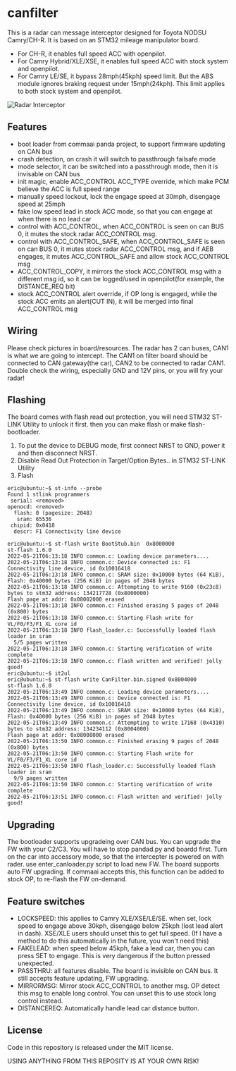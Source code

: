 # canfilter

This is a radar can message interceptor designed for Toyota NODSU Camry/CH-R. It is based on an STM32 mileage manipulator board.

- For CH-R, it enables full speed ACC with openpilot.
- For Camry Hybrid/XLE/XSE, it enables full speed ACC with stock system and openpilot.
- For Camry LE/SE, it bypass 28mph(45kph) speed limit. But the ABS module ignores braking request under 15mph(24kph). This limit applies to both stock system and openpilot.

![Radar Interceptor](https://github.com/Smartype/canfilter/blob/master/board/resources/radar-interceptor.jpg?raw=true)

## Features
- boot loader from commaai panda project, to support firmware updating on CAN bus
- crash detection, on crash it will switch to passthrough failsafe mode
- mode selector, it can be switched into a passthrough mode, then it is invisable on CAN bus
- init magic, enable ACC_CONTROL ACC_TYPE override, which make PCM believe the ACC is full speed range
- manually speed lockout, lock the engage speed at 30mph, disengage speed at 25mph
- fake low speed lead in stock ACC mode, so that you can engage at when there is no lead car
- control with ACC_CONTROL, when ACC_CONTROL is seen on can BUS 0, it mutes the stock radar ACC_CONTROL msg.
- control with ACC_CONTROL_SAFE, when ACC_CONTROL_SAFE is seen on can BUS 0, it mutes stock radar ACC_CONTROL msg, and if AEB engages, it mutes ACC_CONTROL_SAFE and allow stock ACC_CONTROL msg
- ACC_CONTROL_COPY, it mirrors the stock ACC_CONTROL msg with a different msg id, so it can be logged/used in openpilot(for example, the DISTANCE_REQ bit)
- stock ACC_CONTROL alert override, if OP long is engaged, while the stock ACC emits an alert(CUT IN), it will be merged into final ACC_CONTROL msg

## Wiring
Please check pictures in board/resources. The radar has 2 can buses, CAN1 is what we are going to intercept.
The CAN1 on filter board should be connected to CAN gateway(the car), CAN2 to be connected to radar CAN1.
Double check the wiring, especially GND and 12V pins, or you will fry your radar!


## Flashing
The board comes with flash read out protection, you will need STM32 ST-LINK Utility to unlock it first. then you can make flash or make flash-bootloader.

1. To put the device to DEBUG mode, first connect NRST to GND, power it and then disconnect NRST.
2. Disable Read Out Protection in Target/Option Bytes.. in STM32 ST-LINK Utility
3. Flash

```
eric@ubuntu:~$ st-info --probe
Found 1 stlink programmers
 serial: <removed>
openocd: <removed>
  flash: 0 (pagesize: 2048)
   sram: 65536
 chipid: 0x0418
  descr: F1 Connectivity line device

eric@ubuntu:~$ st-flash write BootStub.bin  0x8000000
st-flash 1.6.0
2022-05-21T06:13:18 INFO common.c: Loading device parameters....
2022-05-21T06:13:18 INFO common.c: Device connected is: F1 Connectivity line device, id 0x10016418
2022-05-21T06:13:18 INFO common.c: SRAM size: 0x10000 bytes (64 KiB), Flash: 0x40000 bytes (256 KiB) in pages of 2048 bytes
2022-05-21T06:13:18 INFO common.c: Attempting to write 9160 (0x23c8) bytes to stm32 address: 134217728 (0x8000000)
Flash page at addr: 0x08002000 erased
2022-05-21T06:13:18 INFO common.c: Finished erasing 5 pages of 2048 (0x800) bytes
2022-05-21T06:13:18 INFO common.c: Starting Flash write for VL/F0/F3/F1_XL core id
2022-05-21T06:13:18 INFO flash_loader.c: Successfully loaded flash loader in sram
  5/5 pages written
2022-05-21T06:13:18 INFO common.c: Starting verification of write complete
2022-05-21T06:13:18 INFO common.c: Flash written and verified! jolly good!
eric@ubuntu:~$ it2ul
eric@ubuntu:~$ st-flash write CanFilter.bin.signed 0x8004000
st-flash 1.6.0
2022-05-21T06:13:49 INFO common.c: Loading device parameters....
2022-05-21T06:13:49 INFO common.c: Device connected is: F1 Connectivity line device, id 0x10016418
2022-05-21T06:13:49 INFO common.c: SRAM size: 0x10000 bytes (64 KiB), Flash: 0x40000 bytes (256 KiB) in pages of 2048 bytes
2022-05-21T06:13:49 INFO common.c: Attempting to write 17168 (0x4310) bytes to stm32 address: 134234112 (0x8004000)
Flash page at addr: 0x08008000 erased
2022-05-21T06:13:50 INFO common.c: Finished erasing 9 pages of 2048 (0x800) bytes
2022-05-21T06:13:50 INFO common.c: Starting Flash write for VL/F0/F3/F1_XL core id
2022-05-21T06:13:50 INFO flash_loader.c: Successfully loaded flash loader in sram
  9/9 pages written
2022-05-21T06:13:50 INFO common.c: Starting verification of write complete
2022-05-21T06:13:51 INFO common.c: Flash written and verified! jolly good!

```

## Upgrading
The bootloader supports upgradeing over CAN bus. You can upgrade the FW with your C2/C3. You will have to stop pandad.py and boardd first.
Turn on the car into accessory mode, so that the intercepter is powered on with rader. use enter_canloader.py script to load new FW.
The board supports auto FW upgrading. If commaai accepts this, this function can be added to stock OP, to re-flash the FW on-demand.

## Feature switches
- LOCKSPEED: this applies to Camry XLE/XSE/LE/SE. when set, lock speed to engage above 30kph, disengage below 25kph (lost lead alert in dash). XSE/XLE users should unset this to get full speed. (If I have a method to do this automatically in the future, you won't need this)
- FAKELEAD: when speed below 45kph, fake a lead car, then you can press SET to engage. This is very dangerous if the button pressed unexpected.
- PASSTHRU: all features disable. The board is invisible on CAN bus. It still accepts feature updating, FW upgrading. 
- MIRRORMSG: Mirror stock ACC_CONTROL to another msg. OP detect this msg to enable long control. You can unset this to use stock long control instead.
- DISTANCEREQ: Automatically handle lead car distance button.

## License
Code in this repository is released under the MIT license.

USING ANYTHING FROM THIS REPOSITY IS AT YOUR OWN RISK!


